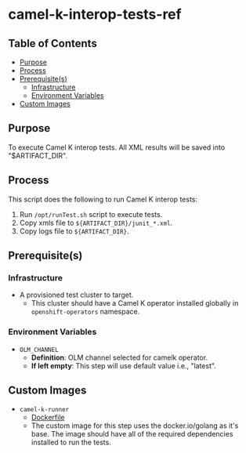 # camel-k-interop-tests-ref<!-- omit from toc -->

## Table of Contents<!-- omit from toc -->
- [Purpose](#purpose)
- [Process](#process)
- [Prerequisite(s)](#prerequisite--s-)
  - [Infrastructure](#infrastructure)
  - [Environment Variables](#environment-variables)
- [Custom Images](#custom-images)

## Purpose

To execute Camel K interop tests. All XML results will be saved into "$ARTIFACT_DIR".

## Process

This script does the following to run Camel K interop tests:
1. Run `/opt/runTest.sh` script to execute tests.
2. Copy xmls file to `${ARTIFACT_DIR}/junit_*.xml`.
3. Copy logs file to `${ARTIFACT_DIR}`.

## Prerequisite(s)

### Infrastructure

- A provisioned test cluster to target.
  - This cluster should have a Camel K operator installed globally in `openshift-operators` namespace.

### Environment Variables

- `OLM_CHANNEL`
  - **Definition**: OLM channel selected for camelk operator.
  - **If left empty**: This step will use default value i.e., "latest".
  
## Custom Images

- `camel-k-runner`
  - [Dockerfile](https://github.com/jboss-fuse/camel-k-test-container/blob/main/Dockerfile)
  - The custom image for this step uses the docker.io/golang as it's base. The image should have all of the required dependencies installed to run the tests.